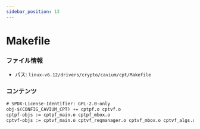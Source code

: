 ```yaml
---
sidebar_position: 13
---
```

# Makefile

### ファイル情報

- パス: `linux-v6.12/drivers/crypto/cavium/cpt/Makefile`

### コンテンツ

```txt
# SPDX-License-Identifier: GPL-2.0-only
obj-$(CONFIG_CAVIUM_CPT) += cptpf.o cptvf.o
cptpf-objs := cptpf_main.o cptpf_mbox.o
cptvf-objs := cptvf_main.o cptvf_reqmanager.o cptvf_mbox.o cptvf_algs.o

```
